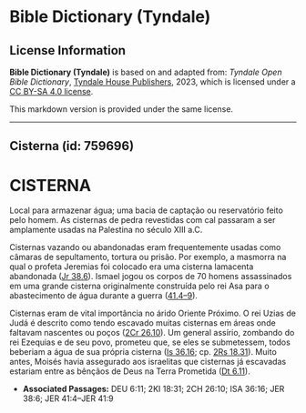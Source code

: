 # Bible Dictionary (Tyndale)

## License Information

**Bible Dictionary (Tyndale)** is based on and adapted from: _Tyndale Open Bible Dictionary_, [Tyndale House Publishers](https://tyndaleopenresources.com/), 2023, which is licensed under a [CC BY-SA 4.0 license](https://creativecommons.org/licenses/by-sa/4.0/legalcode.en).

This markdown version is provided under the same license.



--------------------------------

## Cisterna (id: 759696)

CISTERNA
========

Local para armazenar água; uma bacia de captação ou reservatório feito pelo homem. As cisternas de pedra revestidas com cal passaram a ser amplamente usadas na Palestina no século XIII a.C.

Cisternas vazando ou abandonadas eram frequentemente usadas como câmaras de sepultamento, tortura ou prisão. Por exemplo, a masmorra na qual o profeta Jeremias foi colocado era uma cisterna lamacenta abandonada ([Jr 38\.6](https://ref.ly/Jer38:6)). Ismael jogou os corpos de 70 homens assassinados em uma grande cisterna originalmente construída pelo rei Asa para o abastecimento de água durante a guerra ([41\.4–9](https://ref.ly/Jer41:4-Jer41:9)).

Cisternas eram de vital importância no árido Oriente Próximo. O rei Uzias de Judá é descrito como tendo escavado muitas cisternas em áreas onde faltavam nascentes ou poços ([2Cr 26\.10](https://ref.ly/2Chr26:10)). Um general assírio, zombando do rei Ezequias e de seu povo, prometeu que, se eles se submetessem, todos beberiam a água de sua própria cisterna ([Is 36\.16](https://ref.ly/Isa36:16); cp. [2Rs 18\.31](https://ref.ly/2Kgs18:31)). Muito antes, Moisés havia assegurado aos israelitas que cisternas já escavadas estariam entre as bênçãos de Deus na Terra Prometida ([Dt 6\.11](https://ref.ly/Deut6:11)).

* **Associated Passages:** DEU 6:11; 2KI 18:31; 2CH 26:10; ISA 36:16; JER 38:6; JER 41:4–JER 41:9


